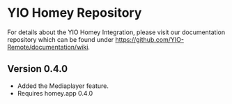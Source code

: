 # YIO Homey Repository

For details about the YIO Homey Integration, please visit our documentation repository which can be found under
<https://github.com/YIO-Remote/documentation/wiki>.


## Version 0.4.0

- Added the Mediaplayer feature.
- Requires homey.app 0.4.0
